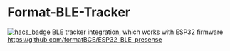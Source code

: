 # Format-BLE-Tracker
[![hacs_badge](https://img.shields.io/badge/HACS-Custom-41BDF5.svg)](https://github.com/hacs/integration)
BLE tracker integration, which works with ESP32 firmware https://github.com/formatBCE/ESP32_BLE_presense
